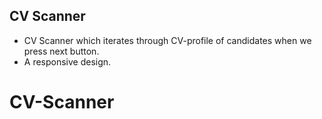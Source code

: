 ## CV Scanner
- CV Scanner which iterates through CV-profile of candidates when we press next button.
- A responsive design.
# CV-Scanner


